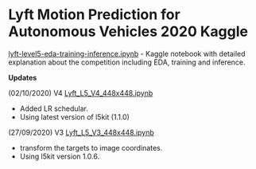 # Lyft Motion Prediction for Autonomous Vehicles 2020 Kaggle

[lyft-level5-eda-training-inference.ipynb](https://www.kaggle.com/kool777/lyft-level5-eda-training-inference) - Kaggle notebook with detailed explanation about the competition including EDA, training and inference.

**Updates**

(02/10/2020) V4 [Lyft_L5_V4_448x448.ipynb](https://github.com/kool7/Lyft_Motion_Prediction_for_Autonomous_Vehicles_2020_Kaggle/blob/master/colab/multimode/Lyft_L5_V4_448x448.ipynb) 
  * Added LR schedular.
  * Using latest version of l5kit (1.1.0)
  
(27/09/2020) V3 [Lyft_L5_V3_448x448.ipynb](https://github.com/kool7/Lyft_Motion_Prediction_for_Autonomous_Vehicles_2020_Kaggle/blob/master/colab/multimode/Lyft_L5_V3_448x448.ipynb)
  * transform the targets to image coordinates.
  * Using l5kit version 1.0.6. 
